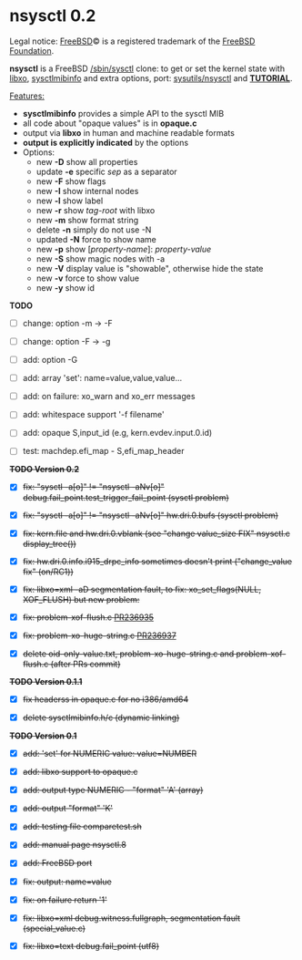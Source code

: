nsysctl 0.2
=============

Legal notice: [FreeBSD](http://www.freebsd.org)&copy; is a registered trademark 
of the [FreeBSD Foundation](https://www.freebsdfoundation.org).  

**nsysctl** is a FreeBSD [/sbin/sysctl](https://man.freebsd.org/sysctl/8) 
clone: to get or set the kernel state with [libxo](https://wiki.freebsd.org/LibXo), 
[sysctlmibinfo](https://gitlab.com/alfix/sysctlmibinfo) 
and extra options, 
port: [sysutils/nsysctl](https://www.freshports.org/sysutils/nsysctl) and 
**[TUTORIAL](http://alfix.gitlab.io/bsd/2019/02/19/nsysctl-tutorial.html)**.  


<u>Features:</u>
 * **sysctlmibinfo** provides a simple API to the sysctl MIB
 * all code about "opaque values" is in **opaque.c**
 * output via **libxo** in human and machine readable formats
 * **output is explicitly indicated** by the options
 * Options:
   * new **-D** show all properties
   * update **-e** specific _sep_ as a separator
   * new **-F** show flags
   * new **-I** show internal nodes
   * new **-l** show label
   * new **-r** show _tag-root_ with libxo
   * new **-m** show format string
   * delete **-n** simply do not use -N
   * updated **-N** force to show name
   * new **-p** show [_property-name_]: _property-value_
   * new **-S** show magic nodes with -a
   * new **-V** display value is "showable", otherwise hide the state
   * new **-v** force to show value
   * new **-y** show id


**TODO**

 * [ ] change: option -m -> -F
 * [ ] change: option -F -> -g
 * [ ] add: option -G
 * [ ] add: array 'set': name=value,value,value...
 * [ ] add: on failure: xo\_warn and xo\_err messages
 * [ ] add: whitespace support '-f filename'
 * [ ] add: opaque S,input\_id (e.g, kern.evdev.input.0.id)
 * [ ] test: machdep.efi\_map - S,efi\_map\_header


~~**TODO Version 0.2**~~

 * [X] ~~fix: "sysctl -a[o]" != "nsysctl -aNv[o]" debug.fail\_point.test\_trigger\_fail\_point (sysctl problem)~~
 * [X] ~~fix: "sysctl -a[o]" != "nsysctl -aNv[o]" hw.dri.0.bufs (sysctl problem)~~
 * [X] ~~fix: kern.file and hw.dri.0.vblank (see "change value\_size FIX" nsysctl.c display\_tree())~~
 * [X] ~~fix: hw.dri.0.info.i915\_drpc\_info sometimes doesn't print ("change\_value fix" (on/RC1))~~
 * [X] ~~fix: libxo=xml -aD segmentation fault, to fix: xo\_set\_flags(NULL, XOF\_FLUSH) but new problem:~~
 * [X] ~~fix: problem-xof-flush.c [PR236935](https://bugs.freebsd.org/236935)~~
 * [X] ~~fix: problem-xo-huge-string.c [PR236937](https://bugs.freebsd.org/236937)~~
 * [X] ~~delete oid-only-value.txt, problem-xo-huge-string.c and problem-xof-flush.c (after PRs commit)~~


~~**TODO Version 0.1.1**~~

* [X] ~~fix headerss in opaque.c for no i386/amd64~~
* [X] ~~delete sysctlmibinfo.h/c (dynamic linking)~~


~~**TODO Version 0.1**~~

 * [X] ~~add: 'set' for NUMERIC value: value=NUMBER~~
 * [X] ~~add: libxo support to opaque.c~~
 * [X] ~~add: output type NUMERIC - "format" 'A' (array)~~
 * [X] ~~add: output "format" 'K'~~
 * [X] ~~add: testing file comparetest.sh~~
 * [X] ~~add: manual page nsysctl.8~~
 * [X] ~~add: FreeBSD port~~
 * [X] ~~fix: output: name=value~~
 * [X] ~~fix: on failure return '1'~~
 * [X] ~~fix: libxo=xml debug.witness.fullgraph, segmentation fault (special\_value.c)~~
 * [X] ~~fix: libxo=text debug.fail\_point  (utf8)~~

